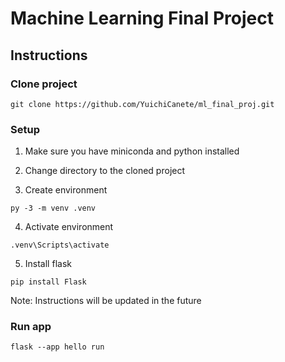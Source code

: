 # Machine Learning Final Project

## Instructions

### Clone project

```
git clone https://github.com/YuichiCanete/ml_final_proj.git
```

### Setup

1. Make sure you have miniconda and python installed

2. Change directory to the cloned project

3. Create environment
```
py -3 -m venv .venv
```

4. Activate environment
```
.venv\Scripts\activate
```

5. Install flask
```
pip install Flask
```

Note: Instructions will be updated in the future

### Run app
```
flask --app hello run
```